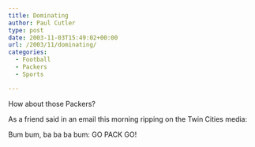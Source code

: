 ```yaml
---
title: Dominating
author: Paul Cutler
type: post
date: 2003-11-03T15:49:02+00:00
url: /2003/11/dominating/
categories:
  - Football
  - Packers
  - Sports

---
```

How about those Packers?

As a friend said in an email this morning ripping on the Twin Cities media:

Bum bum, ba ba ba bum: GO PACK GO!